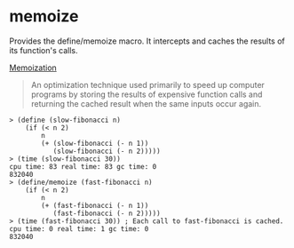 memoize
=======

Provides the define/memoize macro. It intercepts and caches the results of its function's calls.

[Memoization](https://en.wikipedia.org/wiki/Memoization)
> An optimization technique used primarily to speed up computer programs by storing the results of expensive function calls and returning the cached result when the same inputs occur again.

```racket
> (define (slow-fibonacci n)
    (if (< n 2)
        n
        (+ (slow-fibonacci (- n 1))
           (slow-fibonacci (- n 2)))))
> (time (slow-fibonacci 30))
cpu time: 83 real time: 83 gc time: 0
832040
> (define/memoize (fast-fibonacci n)
    (if (< n 2)
        n
        (+ (fast-fibonacci (- n 1))
           (fast-fibonacci (- n 2)))))
> (time (fast-fibonacci 30)) ; Each call to fast-fibonacci is cached.
cpu time: 0 real time: 1 gc time: 0
832040
```
